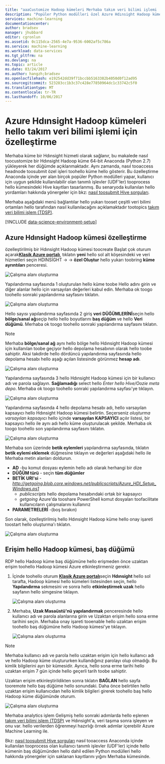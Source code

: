 ```yaml
---
title: "aaaCustomize Hadoop kümeleri Merhaba takım veri bilimi işlemi | Microsoft Docs"
description: "Popüler Python modülleri özel Azure Hdınsight Hadoop kümeleri kullanılabilir."
services: machine-learning
documentationcenter: 
author: bradsev
manager: jhubbard
editor: cgronlun
ms.assetid: 0c115dca-2565-4e7a-9536-6002af5c786a
ms.service: machine-learning
ms.workload: data-services
ms.tgt_pltfrm: na
ms.devlang: na
ms.topic: article
ms.date: 03/24/2017
ms.author: hangzh;bradsev
ms.openlocfilehash: e192542dd39f71bccbb5163382b4050d0f12ad95
ms.sourcegitcommit: 523283cc1b3c37c428e77850964dc1c33742c5f0
ms.translationtype: MT
ms.contentlocale: tr-TR
ms.lasthandoff: 10/06/2017
---
```

# <a name="customize-azure-hdinsight-hadoop-clusters-for-hello-team-data-science-process"></a>Azure Hdınsight Hadoop kümeleri hello takım veri bilimi işlemi için özelleştirme
Merhaba küme bir Hdınsight hizmeti olarak sağlanır, bu makalede nasıl toocustomize bir Hdınsight Hadoop küme 64-bit Anaconda (Python 2.7) yükleyerek her düğümde açıklanmaktadır. Aynı zamanda, nasıl tooaccess headnode toosubmit özel işleri toohello küme hello gösterir. Bu özelleştirme Anaconda içinde yer alan birçok popüler Python modülleri yapar, kullanıcı için uygun şekilde kullanılabilir olan tanımlı işlevler (UDF'ler) tooprocess hello kümesindeki Hive kayıtları tasarlanmış. Bu senaryoda kullanılan hello yordamları hakkında yönergeler için bkz: [nasıl toosubmit Hive sorguları](machine-learning-data-science-move-hive-tables.md#submit).

Merhaba aşağıdaki menü bağlantılar hello yukarı tooset çeşitli veri bilimi ortamları hello tarafından nasıl kullanılacağını açıklamaktadır tootopics [takım veri bilimi işlem (TDSP)](data-science-process-overview.md).

[!INCLUDE [data-science-environment-setup](../../includes/cap-setup-environments.md)]

## <a name="customize"></a>Azure Hdınsight Hadoop kümesi özelleştirme
özelleştirilmiş bir Hdınsight Hadoop kümesi toocreate Başlat çok oturum açarak[**Klasik Azure portalı**](https://manage.windowsazure.com/), tıklatın **yeni** hello sol alt köşesindeki ve veri hizmetleri seçin HDINSİGHT -> -> **özel Oluştur** hello yukarı toobring **küme ayrıntıları** penceresi. 

![Çalışma alanı oluşturma](./media/machine-learning-data-science-customize-hadoop-cluster/customize-cluster-img1.png)

Yapılandırma sayfasında 1 oluşturulan hello küme toobe Hello adını girin ve diğer alanlar hello için varsayılan değerleri kabul edin. Merhaba ok toogo toohello sonraki yapılandırma sayfasını tıklatın. 

![Çalışma alanı oluşturma](./media/machine-learning-data-science-customize-hadoop-cluster/customize-cluster-img1.png)

Hello sayısı yapılandırma sayfasında 2 giriş **veri DÜĞÜMLERİNİ**seçin hello **bölge/sanal ağ**seçip hello hello boyutlarını **baş düğüm** ve hello **Veri düğümü**. Merhaba ok toogo toohello sonraki yapılandırma sayfasını tıklatın.

> [!NOTE]
> Merhaba **bölge/sanal ağ** aynı hello bölge hello Hdınsight Hadoop kümesi için kullanılan toobe geçiyor hello depolama hesabının olarak hello toobe sahiptir. Aksi takdirde hello dördüncü yapılandırma sayfasında hello depolama hesabı hello aşağı açılan listesinde görünmez **hesap adı**.
> 
> 

![Çalışma alanı oluşturma](./media/machine-learning-data-science-customize-hadoop-cluster/customize-cluster-img3.png)

Yapılandırma sayfasında 3 hello Hdınsight Hadoop kümesi için bir kullanıcı adı ve parola sağlayın. **Sağlamadığı** select hello *Enter hello Hive/Oozie meta depo*. Merhaba ok toogo toohello sonraki yapılandırma sayfası'ye tıklayın. 

![Çalışma alanı oluşturma](./media/machine-learning-data-science-customize-hadoop-cluster/customize-cluster-img4.png)

Yapılandırma sayfasında 4 hello depolama hesabı adı, hello varsayılan kapsayıcı hello Hdınsight Hadoop kümesi belirtin. Seçerseniz *oluşturma varsayılan kapsayıcı* hello içinde **varsayılan KAPSAYICI** açılır listesi, bir kapsayıcı hello ile aynı adı hello küme oluşturulacak şekilde. Merhaba ok toogo toohello son yapılandırma sayfasını tıklatın.

![Çalışma alanı oluşturma](./media/machine-learning-data-science-customize-hadoop-cluster/customize-cluster-img5.png)

Merhaba son üzerinde **betik eylemleri** yapılandırma sayfasında, tıklatın **betik eylemi eklemek** düğmesine tıklayın ve değerleri aşağıdaki hello ile Merhaba metin alanları doldurun.

* **AD** -bu komut dosyası eylemin hello adı olarak herhangi bir dize
* **DÜĞÜM türü** - seçin **tüm düğümler**
* **BETİK URI'si** - *http://getgoing.blob.core.windows.net/publicscripts/Azure_HDI_Setup_Windows.ps1* 
  * *publicscripts* hello depolama hesabındaki ortak bir kapsayıcı 
  * *getgoing* Azure'da tooshare PowerShell komut dosyaları toofacilitate kullanıcıların çalışmalarını kullanırız
* **PARAMETRELERİ** -(boş bırakın)

Son olarak, özelleştirilmiş hello Hdınsight Hadoop küme hello onay işareti toostart hello oluşturma'ı tıklatın. 

![Çalışma alanı oluşturma](./media/machine-learning-data-science-customize-hadoop-cluster/script-actions.png)

## <a name="headnode"></a>Erişim hello Hadoop kümesi, baş düğümü
RDP hello Hadoop küme baş düğümüne hello erişmeden önce uzaktan erişim toohello Hadoop kümesi Azure etkinleştirmeniz gerekir. 

1. İçinde toohello oturum [ **Klasik Azure portalı**](https://manage.windowsazure.com/)seçin **Hdınsight** hello sol tarafta, Hadoop kümesi hello kümeleri listesinden seçin, hello  **Yapılandırma** sekmesini ve sonra hello **etkinleştirmek uzak** hello sayfanın hello simgesine tıklayın.
   
    ![Çalışma alanı oluşturma](./media/machine-learning-data-science-customize-hadoop-cluster/enable-remote-access-1.png)
2. Merhaba, **Uzak Masaüstü'nü yapılandırmak** penceresinde hello kullanıcı adı ve parola alanlarına girin ve Uzaktan erişim hello sona erme tarihini seçin. Merhaba onay işareti tooenable hello uzaktan erişim toohello baş düğümüne hello Hadoop kümesi'ye tıklayın.
   
    ![Çalışma alanı oluşturma](./media/machine-learning-data-science-customize-hadoop-cluster/enable-remote-access-2.png)

> [!NOTE]
> Merhaba kullanıcı adı ve parola hello uzaktan erişim için hello kullanıcı adı ve hello Hadoop küme oluştururken kullandığınız parolayı olup olmadığı. Bu kimlik bilgilerini ayrı bir kümesidir. Ayrıca, hello sona erme tarihi hello uzaktan erişim 7 gün içinde hello geçerli tarih toobe sahiptir.
> 
> 

Uzaktan erişim etkinleştirildikten sonra tıklatın **BAĞLAN** hello sayfa tooremote hello baş düğüme hello sonundaki. Daha önce belirtilen hello uzaktan erişim kullanıcıdan hello kimlik bilgileri girerek toohello baş hello Hadoop küme düğümünde oturum.

![Çalışma alanı oluşturma](./media/machine-learning-data-science-customize-hadoop-cluster/enable-remote-access-3.png)

Merhaba analytics işlem Gelişmiş hello sonraki adımlarda hello eşlenen [takım veri bilimi işlem (TDSP)](https://azure.microsoft.com/documentation/learning-paths/cortana-analytics-process/) ve Hdınsight'a, veri taşıma sonra işleyen ve onu var. hello verilerden öğrenmeyi hazırlığı örnek adımlar içerebilir Azure Machine Learning ile.

Bkz: [nasıl toosubmit Hive sorguları](machine-learning-data-science-move-hive-tables.md#submit) nasıl tooaccess Anaconda içinde kullanılan tooprocess olan kullanıcı tanımlı işlevler (UDF'ler) içinde hello kümenin baş düğümünden hello dahil edilen Python modülleri hello hakkında yönergeler için saklanan kayıtlarını yığını Merhaba kümesinde.

